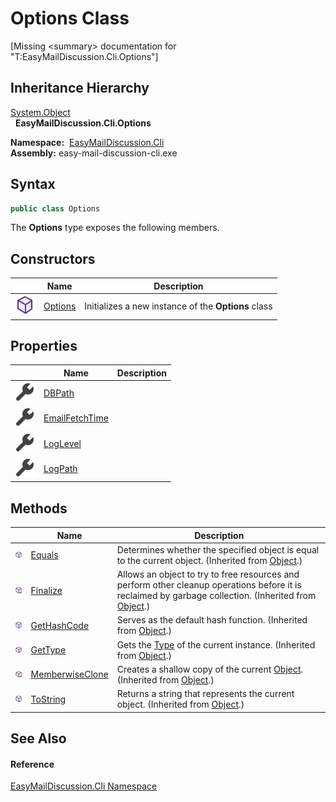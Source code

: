 Options Class
=============

[Missing &lt;summary> documentation for "T:EasyMailDiscussion.Cli.Options"]



Inheritance Hierarchy
---------------------
[System.Object][1]  
  **EasyMailDiscussion.Cli.Options**  

  **Namespace:**  [EasyMailDiscussion.Cli][2]  
  **Assembly:** easy-mail-discussion-cli.exe

Syntax
------

```csharp
public class Options
```

The **Options** type exposes the following members.


Constructors
------------

|                  | Name         | Description                                         |
| ---------------- | ------------ | --------------------------------------------------- |
| ![Public method] | [Options][3] | Initializes a new instance of the **Options** class |


Properties
----------

|                    | Name                | Description |
| ------------------ | ------------------- | ----------- |
| ![Public property] | [DBPath][4]         |             |
| ![Public property] | [EmailFetchTime][5] |             |
| ![Public property] | [LogLevel][6]       |             |
| ![Public property] | [LogPath][7]        |             |


Methods
-------

|                     | Name                  | Description                                                                                                                                                |
| ------------------- | --------------------- | ---------------------------------------------------------------------------------------------------------------------------------------------------------- |
| ![Public method]    | [Equals][8]           | Determines whether the specified object is equal to the current object. (Inherited from [Object][1].)                                                      |
| ![Protected method] | [Finalize][9]         | Allows an object to try to free resources and perform other cleanup operations before it is reclaimed by garbage collection. (Inherited from [Object][1].) |
| ![Public method]    | [GetHashCode][10]     | Serves as the default hash function. (Inherited from [Object][1].)                                                                                         |
| ![Public method]    | [GetType][11]         | Gets the [Type][12] of the current instance. (Inherited from [Object][1].)                                                                                 |
| ![Protected method] | [MemberwiseClone][13] | Creates a shallow copy of the current [Object][1]. (Inherited from [Object][1].)                                                                           |
| ![Public method]    | [ToString][14]        | Returns a string that represents the current object. (Inherited from [Object][1].)                                                                         |


See Also
--------

#### Reference
[EasyMailDiscussion.Cli Namespace][2]  

[1]: https://docs.microsoft.com/dotnet/api/system.object
[2]: ../README.md
[3]: _ctor.md
[4]: DBPath.md
[5]: EmailFetchTime.md
[6]: LogLevel.md
[7]: LogPath.md
[8]: https://docs.microsoft.com/dotnet/api/system.object.equals#system-object-equals(system-object)
[9]: https://docs.microsoft.com/dotnet/api/system.object.finalize#system-object-finalize
[10]: https://docs.microsoft.com/dotnet/api/system.object.gethashcode#system-object-gethashcode
[11]: https://docs.microsoft.com/dotnet/api/system.object.gettype#system-object-gettype
[12]: https://docs.microsoft.com/dotnet/api/system.type
[13]: https://docs.microsoft.com/dotnet/api/system.object.memberwiseclone#system-object-memberwiseclone
[14]: https://docs.microsoft.com/dotnet/api/system.object.tostring#System_Object_ToString
[Public method]: ../../icons/pubmethod.svg "Public method"
[Public property]: ../../icons/pubproperty.svg "Public property"
[Protected method]: ../../icons/protmethod.svg "Protected method"